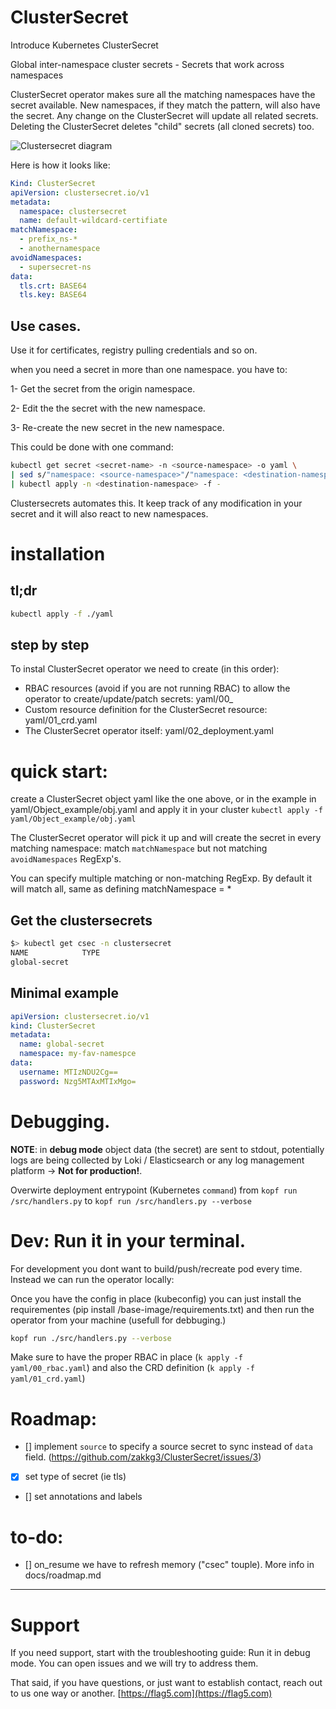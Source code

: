# ClusterSecret
Introduce Kubernetes ClusterSecret 

Global inter-namespace cluster secrets - Secrets that work across namespaces 

ClusterSecret operator makes sure all the matching namespaces have the secret available. New namespaces, if they match the pattern, will also have the secret.
Any change on the ClusterSecret will update all related secrets. Deleting the ClusterSecret deletes "child" secrets (all cloned secrets) too.

<img src="https://github.com/zakkg3/ClusterSecret/blob/master/docs/clusterSecret.png" alt="Clustersecret diagram">

Here is how it looks like:

```yaml
Kind: ClusterSecret
apiVersion: clustersecret.io/v1
metadata:
  namespace: clustersecret
  name: default-wildcard-certifiate
matchNamespace:
  - prefix_ns-*
  - anothernamespace
avoidNamespaces:
  - supersecret-ns
data:
  tls.crt: BASE64
  tls.key: BASE64
```


## Use cases.


Use it for certificates, registry pulling credentials and so on.

when you need a secret in more than one namespace. you have to: 

1- Get the secret from the origin namespace.

2- Edit the  the secret with the new namespace.

3- Re-create the new secret in the new namespace. 


This could be done with one command:

```bash
kubectl get secret <secret-name> -n <source-namespace> -o yaml \
| sed s/"namespace: <source-namespace>"/"namespace: <destination-namespace>"/\
| kubectl apply -n <destination-namespace> -f -
```

Clustersecrets automates this. It keep track of any modification in your secret and it will also react to new namespaces. 


# installation

## tl;dr

```bash
kubectl apply -f ./yaml
```

## step by step

To instal ClusterSecret operator we need to create (in this order):

 - RBAC resources (avoid if you are not running RBAC) to allow the operator to create/update/patch secrets: yaml/00_
 - Custom resource definition for the ClusterSecret resource: yaml/01_crd.yaml
 - The ClusterSecret operator itself: yaml/02_deployment.yaml
 
 
# quick start:

create a ClusterSecret object yaml like the one above, or in the example in yaml/Object_example/obj.yaml and apply it in your cluster `kubectl apply -f yaml/Object_example/obj.yaml`

The ClusterSecret operator will pick it up and will create the secret in every matching namespace:  match `matchNamespace` but not matching  `avoidNamespaces` RegExp's.

You can specify multiple matching or non-matching RegExp. By default it will match all, same as defining matchNamespace = * 

## Get the clustersecrets

```bash
$> kubectl get csec -n clustersecret
NAME            TYPE
global-secret
```

## Minimal example

```yaml
apiVersion: clustersecret.io/v1
kind: ClusterSecret
metadata:
  name: global-secret
  namespace: my-fav-namespce
data:
  username: MTIzNDU2Cg==
  password: Nzg5MTAxMTIxMgo=
```

# Debugging.


**NOTE**: in **debug mode** object data (the secret) are sent to stdout, potentially logs are being collected by Loki / Elasticsearch or any log management platform -> **Not for production!**.

Overwirte deployment entrypoint (Kubernetes `command`) from `kopf run /src/handlers.py` to `kopf run /src/handlers.py --verbose`

# Dev: Run it in your terminal.

For development you dont want to build/push/recreate pod every time. Instead we can run the operator locally:

Once you have the config in place (kubeconfig) you can just install the requirementes (pip install /base-image/requirements.txt) and then run the operator from your machine (usefull for debbuging.)

```bash
kopf run ./src/handlers.py --verbose
```

 Make sure to have the proper RBAC in place (`k apply -f yaml/00_rbac.yaml`) and also the CRD definition (`k apply -f yaml/01_crd.yaml`)



 
# Roadmap:

 - [] implement `source` to specify a source secret to sync instead of `data` field. (https://github.com/zakkg3/ClusterSecret/issues/3)
 
 - [x] set type of secret (ie tls)
 
 - [] set annotations and labels
 
# to-do:

 - [] on_resume we have to refresh memory ("csec" touple). More info in docs/roadmap.md
 
 
 * * *
 
# Support
 
 If you need support, start with the troubleshooting guide: Run it in debug mode.
 You can open issues and we will try to address them. 

 That said, if you have questions, or just want to establish contact, reach out to us one way or another. [https://flag5.com](https://flag5.com) 
